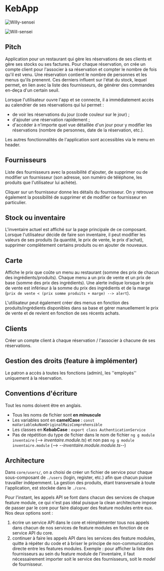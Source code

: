 # KebApp                                                  
![Willy-sensei](https://course.oc-static.com/courses/4668271/4668271_teaser_picture_1532326491.jpg)

![Will-sensei](https://course.oc-static.com/courses/4668271/4668271_teaser_picture_1532326491.jpg)

## Pitch
Application pour un restaurant qui gère les réservations de ses clients et gère ses stocks ou ses factures. Pour chaque réservation, on crée un compte client pour l'associer à sa réservation et compter le nombre de fois qu'il est venu. Une réservation contient le nombre de personnes et les menus qu'ils prenennt. Ces derniers influent sur l'état du stock, lequel permet, en lien avec la liste des fournisseurs, de générer des commandes en-deça d'un certain seuil.

Lorsque l'utilisateur ouvre l'app et se connecte, il a immédiatement accès au calendrier de ses réservations qui lui permet :
- de voir les réservations du jour (code couleur sur le jour) ;
- d'ajouter une réservation rapidement ;
- d'accéder à n'importe quel vue détaillée d'un jour pour y modifier les réservations (nombre de personnes, date de la réservation, etc.).

Les autres fonctionnalités de l'application sont accessibles via le menu en header.

## Fournisseurs
Liste des fournisseurs avec la possibilité d'ajouter, de supprimer ou de modifier un fournisseur (son adresse, son numéro de téléphone, les produits que l'utilisateur lui achète).

Cliquer sur un fournisseur donne les détails du fournisseur. On y retrouve également la possibilité de supprimer et de modifier ce fournisseur en particulier.

## Stock ou inventaire

L'inventaire actuel est affiché sur la page principale de ce composant. Lorsque l'utilisateur  décide de faire son inventaire, il peut modifier les valeurs de ses produits (la quantité, le prix de vente, le prix d'achat), supprimer complètement certains produits ou en ajouter de nouveaux.

## Carte

Affiche le prix que coûte un menu au restaurant (somme des prix de chacun des ingrédients/produits). Chaque menu a un prix de vente et un prix de base (somme des prix des ingrédients). Une alerte indique lorsque le prix de vente est inférieur à la somme du prix des ingrédients et de la marge (`prix de vente < (prix somme produits + marge) --> alert`). 

L'utilisateur peut également créer des menus en fonction des produits/ingrédients disponibles dans sa base et gérer manuellement le prix de vente et de revient en fonction de ses récents achats.

## Clients
Créer un compte client à chaque réservation / l'associer à chacune de ses réservations. 

## Gestion des droits (feature à implémenter)
Le patron a accès à toutes les fonctions (admin), les ''employés'' uniquement à la réservation.

## Conventions d'écriture
Tout les noms doivent être en anglais.

- Tous les noms de fichier sont **en minuscule**
- Les variables sont en **camelCase** : `const maVariableAuNomOriginalMaisComprehensible`
- Les classes en **KebabCase** : `export class AuthenticationService`
- Pas de répétition du type de fichier dans le nom de fichier `ng g module inventaire` (--> *inventaire.module.ts*) et non pas `ng g module inventaire.module` (--> --*inventaire.module.module.ts*--)

## Architecture
Dans `core/users/`, on a choisi de créer un fichier de service pour chaque sous-composant de `./users` (login, register, etc.) afin que chacun puisse travailler indépemment. 
La gestion des produits, étant transversale à toute l'application, est stockée dans le `./core`.

Pour l'instant, les appels API se font dans chacun des services de chaque feature module, ce qui n'est pas idéal puisque la clean architecture impose de passer par le core pour faire dialoguer des feature modules entre eux. Nos deux options sont : 

1. écrire un service API dans le core et réimplémenter tous nos appels dans chacun de nos services de feature modules en fonction de ce service API du core. 
2. continuer à faire les appels API dans les services des feature modules, quitte à répéter du code et à briser le principe de non-communication directe entre les features modules. Exemple : pour afficher la liste des fournisseurs au sein du feature module de l'inventaire, il faut nécessairement importer soit le service des fournisseurs, soit le *model* de fournisseur.

